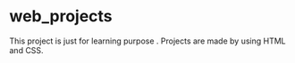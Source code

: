 # web_projects
This project is just for learning purpose . Projects are made by using HTML and CSS.
